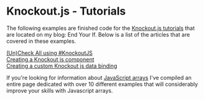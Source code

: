 # Knockout.js - Tutorials

The following examples are finished code for the [Knockout.js tutorials](https://www.endyourif.com/tutorial/knockoutjs) that are located on my blog: End Your If. Below is a list of the articles that are covered in these examples.

[(Un)Check All using #KnockoutJS](https://www.endyourif.com/uncheck-all-using-knockoutjs/)  
[Creating a Knockout js component](https://www.endyourif.com/convert-the-uncheck-all-to-a-knockoutjs-component/)  
[Creating a custom Knockout js data binding](https://www.endyourif.com/replacing-radio-buttons-with-a-button-group-using-bootstrap-and-knockoutjs/)

If you're looking for information about [JavaScript arrays](https://www.endyourif.com/tutorial/javascriptarray) I've compiled an entire page dedicated with over 10 different examples that will considerably improve your skills with Javascript arrays.
